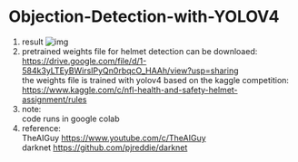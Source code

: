 # Objection-Detection-with-YOLOV4
1. result
![img](https://github.com/gaoyuindeu/Objection-Detection-with-YOLOV4/blob/main/football.gif)
3. pretrained weights file for helmet detection can be downloaed: https://drive.google.com/file/d/1-584k3yLTEyBWirsIPyQn0rbqcO_HAAh/view?usp=sharing<br>
the weights file is trained with yolov4 based on the kaggle competition: https://www.kaggle.com/c/nfl-health-and-safety-helmet-assignment/rules
3. note: <br>code runs in google colab
5. reference:<br> 
TheAIGuy https://www.youtube.com/c/TheAIGuy<br>
darknet https://github.com/pjreddie/darknet<br>
